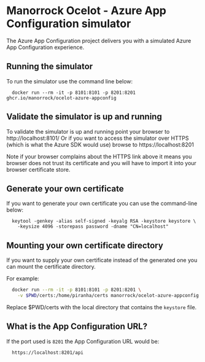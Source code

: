 # Manorrock Ocelot - Azure App Configuration simulator

The Azure App Configuration project delivers you with a simulated Azure App
Configuration experience.

## Running the simulator

To run the simulator use the command line below:

```
  docker run --rm -it -p 8101:8101 -p 8201:8201 ghcr.io/manorrock/ocelot-azure-appconfig
```

## Validate the simulator is up and running

To validate the simulator is up and running point your browser to 
http://localhost:8101/ Or if you want to access the simulator over HTTPS (which
is what the Azure SDK would use) browse to https://localhost:8201

Note if your browser complains about the HTTPS link above it means you browser
does not trust its certificate and you will have to import it into your browser
certificate store.

## Generate your own certificate

If you want to generate your own certificate you can use the command-line below:

```
  keytool -genkey -alias self-signed -keyalg RSA -keystore keystore \
    -keysize 4096 -storepass password -dname "CN=localhost"
```

## Mounting your own certificate directory

If you want to supply your own certificate instead of the generated one you
can mount the certificate directory.

For example:

```bash
  docker run --rm -it -p 8101:8101 -p 8201:8201 \
    -v $PWD/certs:/home/piranha/certs manorrock/ocelot-azure-appconfig
```

Replace $PWD/certs with the local directory that contains the `keystore` file.

## What is the App Configuration URL?

If the port used is `8201` the App Configuration URL would be:

```text
  https://localhost:8201/api
```
